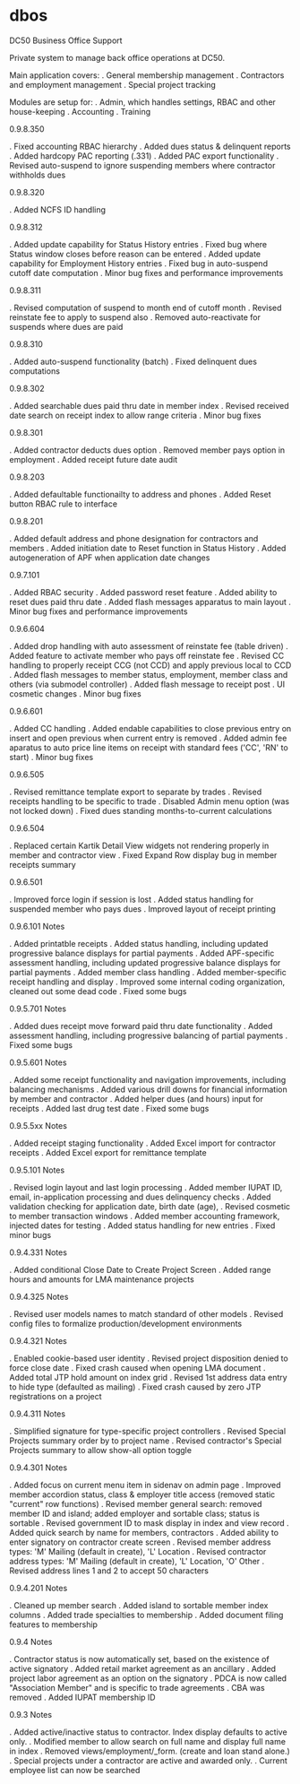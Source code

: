 # dbos
DC50 Business Office Support 

Private system to manage back office operations at DC50.  

Main application covers:
. General membership management
. Contractors and employment management
. Special project tracking

Modules are setup for:
. Admin, which handles settings, RBAC and other house-keeping
. Accounting
. Training

0.9.8.350

. Fixed accounting RBAC hierarchy
. Added dues status & delinquent reports
. Added hardcopy PAC reporting (.331)
. Added PAC export functionality
. Revised auto-suspend to ignore suspending members where contractor withholds dues

0.9.8.320

. Added NCFS ID handling

0.9.8.312

. Added update capability for Status History entries
. Fixed bug where Status window closes before reason can be entered
. Added update capability for Employment History entries
. Fixed bug in auto-suspend cutoff date computation 
. Minor bug fixes and performance improvements

0.9.8.311

. Revised computation of suspend to month end of cutoff month
. Revised reinstate fee to apply to suspend also
. Removed auto-reactivate for suspends where dues are paid

0.9.8.310

. Added auto-suspend functionality (batch)
. Fixed delinquent dues computations

0.9.8.302

. Added searchable dues paid thru date in member index
. Revised received date search on receipt index to allow range criteria	
. Minor bug fixes

0.9.8.301

. Added contractor deducts dues option
. Removed member pays option in employment
. Added receipt future date audit

0.9.8.203

. Added defaultable functionailty to address and phones
. Added Reset button RBAC rule to interface 

0.9.8.201

. Added default address and phone designation for contractors and members
. Added initiation date to Reset function in Status History
. Added autogeneration of APF when application date changes

0.9.7.101

. Added RBAC security
. Added password reset feature
. Added ability to reset dues paid thru date
. Added flash messages apparatus to main layout
. Minor bug fixes and performance improvements

0.9.6.604

. Added drop handling with auto assessment of reinstate fee (table driven)
. Added feature to activate member who pays off reinstate fee
. Revised CC handling to properly receipt CCG (not CCD) and apply previous local to CCD
. Added flash messages to member status, employment, member class and others (via submodel controller)
. Added flash message to receipt post
. UI cosmetic changes
. Minor bug fixes

0.9.6.601

. Added CC handling
. Added endable capabilities to close previous entry on insert and open previous when current entry is removed
. Added admin fee aparatus to auto price line items on receipt with standard fees ('CC', 'RN' to start)
. Minor bug fixes

0.9.6.505

. Revised remittance template export to separate by trades
. Revised receipts handling to be specific to trade
. Disabled Admin menu option (was not locked down)
. Fixed dues standing months-to-current calculations

0.9.6.504

. Replaced certain Kartik Detail View widgets not rendering properly in member and contractor view
. Fixed Expand Row display bug in member receipts summary 

0.9.6.501

. Improved force login if session is lost
. Added status handling for suspended member who pays dues
. Improved layout of receipt printing

0.9.6.101 Notes

. Added printatble receipts
. Added status handling, including updated progressive balance displays for partial payments
. Added APF-specific assessment handling, including updated progressive balance displays for partial payments
. Added member class handling
. Added member-specific receipt handling and display
. Improved some internal coding organization, cleaned out some dead code
. Fixed some bugs

0.9.5.701 Notes

. Added dues receipt move forward paid thru date functionality
. Added assessment handling, including progressive balancing of partial payments
. Fixed some bugs

0.9.5.601 Notes

. Added some receipt functionality and navigation improvements, including balancing mechanisms
. Added various drill downs for financial information by member and contractor
. Added helper dues (and hours) input for receipts
. Added last drug test date
. Fixed some bugs

0.9.5.5xx Notes

. Added receipt staging functionality
. Added Excel import for contractor receipts
. Added Excel export for remittance template

0.9.5.101 Notes

. Revised login layout and last login processing
. Added member IUPAT ID, email, in-application processing and dues delinquency checks 
. Added validation checking for application date, birth date (age), 
. Revised cosmetic to member transaction windows
. Added member accounting framework, injected dates for testing
. Added status handling for new entries
. Fixed minor bugs

0.9.4.331 Notes

. Added conditional Close Date to Create Project Screen
. Added range hours and amounts for LMA maintenance projects

0.9.4.325 Notes

. Revised user models names to match standard of other models
. Revised config files to formalize production/development environments

0.9.4.321 Notes

. Enabled cookie-based user identity
. Revised project disposition denied to force close date
. Fixed crash caused when opening LMA document
. Added total JTP hold amount on index grid
. Revised 1st address data entry to hide type (defaulted as mailing)
. Fixed crash caused by zero JTP registrations on a project 

0.9.4.311 Notes

. Simplified signature for type-specific project controllers
. Revised Special Projects summary order by to project name
. Revised contractor's Special Projects summary to allow show-all option toggle

0.9.4.301 Notes

. Added focus on current menu item in sidenav on admin page
. Improved member accordion status, class & employer title access (removed static "current" row functions) 
. Revised member general search: removed member ID and island; added employer and sortable class; status is sortable
. Revised government ID to mask display in index and view record
. Added quick search by name for members, contractors
. Added ability to enter signatory on contractor create screen
. Revised member address types: 'M' Mailing (default in create), 'L' Location
. Revised contractor address types: 'M' Mailing (default in create), 'L' Location, 'O' Other
. Revised address lines 1 and 2 to accept 50 characters

0.9.4.201 Notes

. Cleaned up member search
. Added island to sortable member index columns
. Added trade specialties to membership
. Added document filing features to membership

0.9.4 Notes

. Contractor status is now automatically set, based on the existence of active signatory
. Added retail market agreement as an ancillary
. Added project labor agreement as an option on the signatory
. PDCA is now called "Association Member" and is specific to trade agreements
. CBA was removed
. Added IUPAT membership ID

0.9.3 Notes

. Added active/inactive status to contractor. Index display defaults to active only. 
. Modified member to allow search on full name and display full name in index 
. Removed views/employment/_form. (create and loan stand alone.)
. Special projects under a contractor are active and awarded only. 
. Current employee list can now be searched